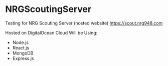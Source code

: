 # NRGScoutingServer
Testing for NRG Scouting Server (hosted website)
https://scout.nrg948.com

Hosted on DigitalOcean Cloud 
Will be Using:
- Node.js
- React.js
- MongoDB
- Express.js

